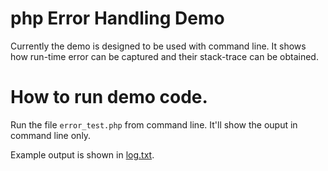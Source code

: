 php Error Handling Demo
========================

Currently the demo is designed to be used with command line.
It shows how run-time error can be captured and their stack-trace can be obtained.

How to run demo code.
======================
Run the file `error_test.php` from command line.
It'll show the ouput in command line only.

Example output is shown in [log.txt](log/log.txt).
